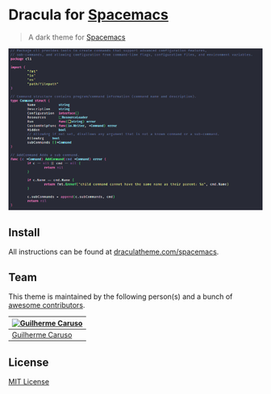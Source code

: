 # Dracula for [Spacemacs](https://www.spacemacs.org/)

> A dark theme for [Spacemacs](https://www.spacemacs.org/)

![Screenshot](./screenshot.png)

## Install

All instructions can be found at [draculatheme.com/spacemacs](https://draculatheme.com/spacemacs).

## Team

This theme is maintained by the following person(s) and a bunch of [awesome contributors](https://github.com/dracula/spacemacs/graphs/contributors).

[![Guilherme Caruso](https://avatars0.githubusercontent.com/u/30197446?v=3&s=70)](https://github.com/GuilhermeCaruso) |
--- |
[Guilherme Caruso](https://github.com/GuilhermeCaruso) |

## License

[MIT License](./LICENSE)
